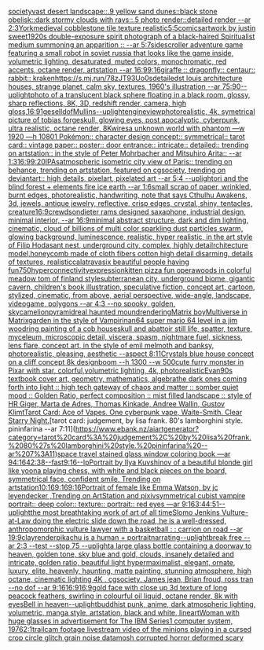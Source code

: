 [society](https://www.ebank.nz/aiartgenerator?category=society)[vast desert landscape::.9 yellow sand dunes::black stone obelisk::dark stormy clouds with rays::.5 photo render::detailed render --ar 2:3](https://www.ebank.nz/aiartgenerator?category=vast%20desert%20landscape%3A%3A.9%20yellow%20sand%20dunes%3A%3Ablack%20stone%20obelisk%3A%3Adark%20stormy%20clouds%20with%20rays%3A%3A.5%20photo%20render%3A%3Adetailed%20render%20--ar%202%3A3)[York](https://www.ebank.nz/aiartgenerator?category=York)[medieval cobblestone tile texture realistic](https://www.ebank.nz/aiartgenerator?category=medieval%20cobblestone%20tile%20texture%20realistic)[5:5](https://www.ebank.nz/aiartgenerator?category=5%3A5)[comics](https://www.ebank.nz/aiartgenerator?category=comics)[artwork by justin sweet](https://www.ebank.nz/aiartgenerator?category=artwork%20by%20justin%20sweet)[1920s double-exposure spirit photograph of a black-haired Spiritualist medium summoning an apparition :: --ar 5:7](https://www.ebank.nz/aiartgenerator?category=1920s%20double-exposure%20spirit%20photograph%20of%20a%20black-haired%20Spiritualist%20medium%20summoning%20an%20apparition%20%3A%3A%20--ar%205%3A7)[sidescroller adventure game featuring a small robot in soviet russia that looks like the game inside, volumetric lighting, desaturated, muted colors, monochromatic, red accents, octane render, artstation --ar 16:9](https://www.ebank.nz/aiartgenerator?category=sidescroller%20adventure%20game%20featuring%20a%20small%20robot%20in%20soviet%20russia%20that%20looks%20like%20the%20game%20inside%2C%20volumetric%20lighting%2C%20desaturated%2C%20muted%20colors%2C%20monochromatic%2C%20red%20accents%2C%20octane%20render%2C%20artstation%20--ar%2016%3A9)[9:16](https://www.ebank.nz/aiartgenerator?category=9%3A16)[giraffe :: dragonfly:: centaur:: rabbit:: kraken](https://www.ebank.nz/aiartgenerator?category=giraffe%20%3A%3A%20dragonfly%3A%3A%20centaur%3A%3A%20rabbit%3A%3A%20kraken)[<https://s.mj.run/78zJT93Uo0s>](https://www.ebank.nz/aiartgenerator?category=%3Chttps%3A//s.mj.run/78zJT93Uo0s%3E)[detailed](https://www.ebank.nz/aiartgenerator?category=detailed)[st louis architecture houses, strange planet, calm sky, textures, 1960's illustration --ar 75:90](https://www.ebank.nz/aiartgenerator?category=st%20louis%20architecture%20houses%2C%20strange%20planet%2C%20calm%20sky%2C%20textures%2C%201960%27s%20illustration%20--ar%2075%3A90)[--uplight](https://www.ebank.nz/aiartgenerator?category=--uplight)[photo of a translucent black sphere floating in a black room, glossy, sharp reflections, 8K, 3D, redshift render, camera, high gloss,](https://www.ebank.nz/aiartgenerator?category=photo%20of%20a%20translucent%20black%20sphere%20floating%20in%20a%20black%20room%2C%20glossy%2C%20sharp%20reflections%2C%208K%2C%203D%2C%20redshift%20render%2C%20camera%2C%20high%20gloss%2C)[16:9](https://www.ebank.nz/aiartgenerator?category=16%3A9)[1](https://www.ebank.nz/aiartgenerator?category=1)[gesell](https://www.ebank.nz/aiartgenerator?category=gesell)[dof](https://www.ebank.nz/aiartgenerator?category=dof)[Mullins](https://www.ebank.nz/aiartgenerator?category=Mullins)[--uplight](https://www.ebank.nz/aiartgenerator?category=--uplight)[engine](https://www.ebank.nz/aiartgenerator?category=engine)[view](https://www.ebank.nz/aiartgenerator?category=view)[photorealistic, 4k, symetrical picture of tobias forge](https://www.ebank.nz/aiartgenerator?category=photorealistic%2C%204k%2C%20symetrical%20picture%20of%20tobias%20forge)[skull, glowing eyes, post apocalyptic, cyberpunk, ultra realistic, octane render, 8K](https://www.ebank.nz/aiartgenerator?category=skull%2C%20glowing%20eyes%2C%20post%20apocalyptic%2C%20cyberpunk%2C%20ultra%20realistic%2C%20octane%20render%2C%208K)[wires](https://www.ebank.nz/aiartgenerator?category=wires)[a unknown world with phantom —w 1920 —h 1080](https://www.ebank.nz/aiartgenerator?category=a%20unknown%20world%20with%20phantom%20%E2%80%94w%201920%20%E2%80%94h%201080)[1 Pokémon:: character design concept:: symmetrical:: tarot card:: vintage paper:: poster:: door entrance:: intricate:: detailed:: trending on artstation:: in the style of Peter Mohrbacher and Mitsuhiro Arita:: --ar 1:3](https://www.ebank.nz/aiartgenerator?category=1%20Pok%C3%A9mon%3A%3A%20character%20design%20concept%3A%3A%20symmetrical%3A%3A%20tarot%20card%3A%3A%20vintage%20paper%3A%3A%20poster%3A%3A%20door%20entrance%3A%3A%20intricate%3A%3A%20detailed%3A%3A%20trending%20on%20artstation%3A%3A%20in%20the%20style%20of%20Peter%20Mohrbacher%20and%20Mitsuhiro%20Arita%3A%3A%20--ar%201%3A3)[16:9](https://www.ebank.nz/aiartgenerator?category=16%3A9)[9:20](https://www.ebank.nz/aiartgenerator?category=9%3A20)[IPAs](https://www.ebank.nz/aiartgenerator?category=IPAs)[atmospheric isometric city view of Paris:: trending on behance, trending on artstation, featured on cgsociety, trending on deviantart:: high details, pixelart, pixelated art --ar 5:4 --uplight](https://www.ebank.nz/aiartgenerator?category=atmospheric%20isometric%20city%20view%20of%20Paris%3A%3A%20trending%20on%20behance%2C%20trending%20on%20artstation%2C%20featured%20on%20cgsociety%2C%20trending%20on%20deviantart%3A%3A%20high%20details%2C%20pixelart%2C%20pixelated%20art%20--ar%205%3A4%20--uplight)[ori and the blind forest + elements fire ice earth --ar 1:6](https://www.ebank.nz/aiartgenerator?category=ori%20and%20the%20blind%20forest%20%2B%20elements%20fire%20ice%20earth%20--ar%201%3A6)[small scrap of paper, wrinkled, burnt edges, photorealistic, handwriting, note that says Cthulhu Awakens, 3d, jewels, antique jewelry, reflective, crisp edges, crystal, shiny, tentacles, creature](https://www.ebank.nz/aiartgenerator?category=small%20scrap%20of%20paper%2C%20wrinkled%2C%20burnt%20edges%2C%20photorealistic%2C%20handwriting%2C%20note%20that%20says%20Cthulhu%20Awakens%2C%203d%2C%20jewels%2C%20antique%20jewelry%2C%20reflective%2C%20crisp%20edges%2C%20crystal%2C%20shiny%2C%20tentacles%2C%20creature)[16:9](https://www.ebank.nz/aiartgenerator?category=16%3A9)[crewdson](https://www.ebank.nz/aiartgenerator?category=crewdson)[dieter rams designed saxaphone, industrial design, minimal interior, --ar 16:9](https://www.ebank.nz/aiartgenerator?category=dieter%20rams%20designed%20saxaphone%2C%20industrial%20design%2C%20minimal%20interior%2C%20--ar%2016%3A9)[minimal abstract structure, dark and dim lighting, cinematic, cloud of billions of multi color sparkling dust particles swarm, glowing background, luminescence, realistic, hyper realistic, in the art style of Filip Hodas](https://www.ebank.nz/aiartgenerator?category=minimal%20abstract%20structure%2C%20dark%20and%20dim%20lighting%2C%20cinematic%2C%20cloud%20of%20billions%20of%20multi%20color%20sparkling%20dust%20particles%20swarm%2C%20glowing%20background%2C%20luminescence%2C%20realistic%2C%20hyper%20realistic%2C%20in%20the%20art%20style%20of%20Filip%20Hodas)[ant nest, underground city, complex, highly detail](https://www.ebank.nz/aiartgenerator?category=ant%20nest%2C%20underground%20city%2C%20complex%2C%20highly%20detail)[rchitecture model,honeycomb made of cloth fibers cotton high detail disarming, details of textures, realistic](https://www.ebank.nz/aiartgenerator?category=rchitecture%20model%2Choneycomb%20made%20of%20cloth%20fibers%20cotton%20high%20detail%20disarming%2C%20details%20of%20textures%2C%20realistic)[calatrava](https://www.ebank.nz/aiartgenerator?category=calatrava)[six beautiful people having fun](https://www.ebank.nz/aiartgenerator?category=six%20beautiful%20people%20having%20fun)[750](https://www.ebank.nz/aiartgenerator?category=750)[hyperconnectivity](https://www.ebank.nz/aiartgenerator?category=hyperconnectivity)[expression](https://www.ebank.nz/aiartgenerator?category=expression)[kitten pizza fun opera](https://www.ebank.nz/aiartgenerator?category=kitten%20pizza%20fun%20opera)[woods in colorful meadow tom of finland style](https://www.ebank.nz/aiartgenerator?category=woods%20in%20colorful%20meadow%20tom%20of%20finland%20style)[subterranean city, underground biome, gigantic cavern, children's book illustration, speculative fiction, concept art, cartoon, stylized, cinematic, from above, aerial perspective, wide-angle, landscape, videogame, polygons  --ar 4:3 --no spooky, golden, sky](https://www.ebank.nz/aiartgenerator?category=subterranean%20city%2C%20underground%20biome%2C%20gigantic%20cavern%2C%20children%27s%20book%20illustration%2C%20speculative%20fiction%2C%20concept%20art%2C%20cartoon%2C%20stylized%2C%20cinematic%2C%20from%20above%2C%20aerial%20perspective%2C%20wide-angle%2C%20landscape%2C%20videogame%2C%20polygons%20%20--ar%204%3A3%20--no%20spooky%2C%20golden%2C%20sky)[camelion](https://www.ebank.nz/aiartgenerator?category=camelion)[pyramid](https://www.ebank.nz/aiartgenerator?category=pyramid)[real haunted mound](https://www.ebank.nz/aiartgenerator?category=real%20haunted%20mound)[rendering](https://www.ebank.nz/aiartgenerator?category=rendering)[Matrix boy](https://www.ebank.nz/aiartgenerator?category=Matrix%20boy)[Multiverse in Matrix](https://www.ebank.nz/aiartgenerator?category=Multiverse%20in%20Matrix)[](https://www.ebank.nz/aiartgenerator?category=)[garden in the style of Vampirina](https://www.ebank.nz/aiartgenerator?category=garden%20in%20the%20style%20of%20Vampirina)[n64 super mario 64 level in a jim woodring painting of a cob house](https://www.ebank.nz/aiartgenerator?category=n64%20super%20mario%2064%20level%20in%20a%20jim%20woodring%20painting%20of%20a%20cob%20house)[skull and abattoir still life, spatter, texture, myceleum, microscopic detail, viscera, spasm, nightmare fuel, sickness, lens flare, concept art, in the style of emil melmoth and banksy, photorealistic, pleasing, aesthetic  --aspect 8:11](https://www.ebank.nz/aiartgenerator?category=skull%20and%20abattoir%20still%20life%2C%20spatter%2C%20texture%2C%20myceleum%2C%20microscopic%20detail%2C%20viscera%2C%20spasm%2C%20nightmare%20fuel%2C%20sickness%2C%20lens%20flare%2C%20concept%20art%2C%20in%20the%20style%20of%20emil%20melmoth%20and%20banksy%2C%20photorealistic%2C%20pleasing%2C%20aesthetic%20%20--aspect%208%3A11)[Crystals blue  house concept on a cliff concept 8k designboom --h 1300 --w 500](https://www.ebank.nz/aiartgenerator?category=Crystals%20blue%20%20house%20concept%20on%20a%20cliff%20concept%208k%20designboom%20--h%201300%20--w%20500)[cute furry monster in Pixar with star, colorful,volumetric lighting, 4k, photorealistic](https://www.ebank.nz/aiartgenerator?category=cute%20furry%20monster%20in%20Pixar%20with%20star%2C%20colorful%2Cvolumetric%20lighting%2C%204k%2C%20photorealistic)[Evan](https://www.ebank.nz/aiartgenerator?category=Evan)[90s textbook cover art, geometry, mathematics, algebra](https://www.ebank.nz/aiartgenerator?category=90s%20textbook%20cover%20art%2C%20geometry%2C%20mathematics%2C%20algebra)[the dark ones coming forth into light :: high tech gateway of chaos and matter :: somber quiet mood :: Golden Ratio, perfect composition :: mist filled landscape :: style of HR Giger, Marta de Adres, Thomas Kinkade,  Andree Wallin, Gustov Klimt](https://www.ebank.nz/aiartgenerator?category=the%20dark%20ones%20coming%20forth%20into%20light%20%3A%3A%20high%20tech%20gateway%20of%20chaos%20and%20matter%20%3A%3A%20somber%20quiet%20mood%20%3A%3A%20Golden%20Ratio%2C%20perfect%20composition%20%3A%3A%20mist%20filled%20landscape%20%3A%3A%20style%20of%20HR%20Giger%2C%20Marta%20de%20Adres%2C%20Thomas%20Kinkade%2C%20%20Andree%20Wallin%2C%20Gustov%20Klimt)[Tarot Card: Ace of Vapes. One cyberpunk vape, Waite-Smith. Clear Starry Night.](https://www.ebank.nz/aiartgenerator?category=Tarot%20Card%3A%20Ace%20of%20Vapes.%20One%20cyberpunk%20vape%2C%20Waite-Smith.%20Clear%20Starry%20Night.)[tarot card: judgement, by lisa frank. 80's lamborghini style. pininfarina --ar 7:11](https://www.ebank.nz/aiartgenerator?category=tarot%20card%3A%20judgement%2C%20by%20lisa%20frank.%2080%27s%20lamborghini%20style.%20pininfarina%20--ar%207%3A11)[space travel stained glass window coloring book —ar 94:164](https://www.ebank.nz/aiartgenerator?category=space%20travel%20stained%20glass%20window%20coloring%20book%20%E2%80%94ar%2094%3A164)[2:3](https://www.ebank.nz/aiartgenerator?category=2%3A3)[8](https://www.ebank.nz/aiartgenerator?category=8)[--fast](https://www.ebank.nz/aiartgenerator?category=--fast)[9:16](https://www.ebank.nz/aiartgenerator?category=9%3A16)[--lp](https://www.ebank.nz/aiartgenerator?category=--lp)[Portrait by Ilya Kuvshinov of a beautiful blonde girl like yoona playing chess, with white and black pieces on the board, symmetrical face, confident smile, Trending on artstation](https://www.ebank.nz/aiartgenerator?category=Portrait%20by%20Ilya%20Kuvshinov%20of%20a%20beautiful%20blonde%20girl%20like%20yoona%20playing%20chess%2C%20with%20white%20and%20black%20pieces%20on%20the%20board%2C%20symmetrical%20face%2C%20confident%20smile%2C%20Trending%20on%20artstation)[10:16](https://www.ebank.nz/aiartgenerator?category=10%3A16)[9:16](https://www.ebank.nz/aiartgenerator?category=9%3A16)[9:16](https://www.ebank.nz/aiartgenerator?category=9%3A16)[Portrait of female like Emma Watson, by jc leyendecker ,Trending on ArtStation and pixiv](https://www.ebank.nz/aiartgenerator?category=Portrait%20of%20female%20like%20Emma%20Watson%2C%20by%20jc%20leyendecker%20%2CTrending%20on%20ArtStation%20and%20pixiv)[symmetrical cubist vampire portrait:: deep color:: texture:: portrait:: red eyes —ar 9:16](https://www.ebank.nz/aiartgenerator?category=symmetrical%20cubist%20vampire%20portrait%3A%3A%20deep%20color%3A%3A%20texture%3A%3A%20portrait%3A%3A%20red%20eyes%20%E2%80%94ar%209%3A16)[3:4](https://www.ebank.nz/aiartgenerator?category=3%3A4)[4:5](https://www.ebank.nz/aiartgenerator?category=4%3A5)[1](https://www.ebank.nz/aiartgenerator?category=1)[--uplight](https://www.ebank.nz/aiartgenerator?category=--uplight)[the most breathtaking work of art of all time](https://www.ebank.nz/aiartgenerator?category=the%20most%20breathtaking%20work%20of%20art%20of%20all%20time)[Slomo Jenkins Vulture-at-Law doing the electric slide down the road, he is a well-dressed, anthropomorphic vulture lawyer with a basketball : : carrion on road --ar 19:9](https://www.ebank.nz/aiartgenerator?category=Slomo%20Jenkins%20Vulture-at-Law%20doing%20the%20electric%20slide%20down%20the%20road%2C%20he%20is%20a%20well-dressed%2C%20anthropomorphic%20vulture%20lawyer%20with%20a%20basketball%20%3A%20%3A%20carrion%20on%20road%20--ar%2019%3A9)[clay](https://www.ebank.nz/aiartgenerator?category=clay)[render](https://www.ebank.nz/aiartgenerator?category=render)[pikachu is a human + portrait](https://www.ebank.nz/aiartgenerator?category=pikachu%20is%20a%20human%20%2B%20portrait)[narrating](https://www.ebank.nz/aiartgenerator?category=narrating)[--uplight](https://www.ebank.nz/aiartgenerator?category=--uplight)[break free --ar 2:3 --test --stop 75 --uplight](https://www.ebank.nz/aiartgenerator?category=break%20free%20--ar%202%3A3%20--test%20--stop%2075%20--uplight)[a large glass bottle containing a doorway to heaven, golden tone, sky blue and gold, clouds, insanely detailed and intricate, golden ratio, beautiful light hypermaximalist, elegant, ornate, luxury, elite, heavenly, haunting, matte painting, stunning atmosphere, high octane, cinematic lighting 4K , cgsociety, James jean, Brian froud, ross tran  --no dof  --ar 9:16](https://www.ebank.nz/aiartgenerator?category=a%20large%20glass%20bottle%20containing%20a%20doorway%20to%20heaven%2C%20golden%20tone%2C%20sky%20blue%20and%20gold%2C%20clouds%2C%20insanely%20detailed%20and%20intricate%2C%20golden%20ratio%2C%20beautiful%20light%20hypermaximalist%2C%20elegant%2C%20ornate%2C%20luxury%2C%20elite%2C%20heavenly%2C%20haunting%2C%20matte%20painting%2C%20stunning%20atmosphere%2C%20high%20octane%2C%20cinematic%20lighting%204K%20%2C%20cgsociety%2C%20James%20jean%2C%20Brian%20froud%2C%20ross%20tran%20%20--no%20dof%20%20--ar%209%3A16)[16:9](https://www.ebank.nz/aiartgenerator?category=16%3A9)[16:9](https://www.ebank.nz/aiartgenerator?category=16%3A9)[gold face with close up 3d texture of long peacock feathers, swirling in colourful oil liquid, octane render, 8k with eyes](https://www.ebank.nz/aiartgenerator?category=gold%20face%20with%20close%20up%203d%20texture%20of%20long%20peacock%20feathers%2C%20swirling%20in%20colourful%20oil%20liquid%2C%20octane%20render%2C%208k%20with%20eyes)[Bell in heaven](https://www.ebank.nz/aiartgenerator?category=Bell%20in%20heaven)[--uplight](https://www.ebank.nz/aiartgenerator?category=--uplight)[buddhist punk, anime, dark atmospheric lighting, volumetric, manga style, artstation, black and white, lineart](https://www.ebank.nz/aiartgenerator?category=buddhist%20punk%2C%20anime%2C%20dark%20atmospheric%20lighting%2C%20volumetric%2C%20manga%20style%2C%20artstation%2C%20black%20and%20white%2C%20lineart)[Woman with huge glasses in advertisement for The IBM Series1 computer system, 1976](https://www.ebank.nz/aiartgenerator?category=Woman%20with%20huge%20glasses%20in%20advertisement%20for%20The%20IBM%20Series1%20computer%20system%2C%201976)[2:1](https://www.ebank.nz/aiartgenerator?category=2%3A1)[trailcam footage livestream video of the minions playing in a cursed crop circle glitch grain noise datamosh corrupted horror deformed scary](https://www.ebank.nz/aiartgenerator?category=trailcam%20footage%20livestream%20video%20of%20the%20minions%20playing%20in%20a%20cursed%20crop%20circle%20glitch%20grain%20noise%20datamosh%20corrupted%20horror%20deformed%20scary)